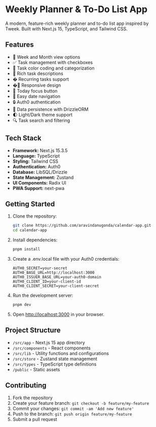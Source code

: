 # Weekly Planner & To-Do List App

A modern, feature-rich weekly planner and to-do list app inspired by Tweek. Built with Next.js 15, TypeScript, and Tailwind CSS.

## Features

- 📅 Week and Month view options
- ✅ Task management with checkboxes
- 🎨 Task color coding and categorization
- 📝 Rich task descriptions
- � Recurring tasks support
- �📱 Responsive design
- 🎯 Today focus button
- 📆 Easy date navigation
- 🔒 Auth0 authentication
- 💾 Data persistence with DrizzleORM
- 🌓 Light/Dark theme support
- 🔍 Task search and filtering

## Tech Stack

- **Framework:** Next.js 15.3.5
- **Language:** TypeScript
- **Styling:** Tailwind CSS
- **Authentication:** Auth0
- **Database:** LibSQL/Drizzle
- **State Management:** Zustand
- **UI Components:** Radix UI
- **PWA Support:** next-pwa

## Getting Started

1. Clone the repository:
   ```bash
   git clone https://github.com/aravindanugonda/calendar-app.git
   cd calendar-app
   ```

2. Install dependencies:
   ```bash
   pnpm install
   ```

3. Create a .env.local file with your Auth0 credentials:
   ```
   AUTH0_SECRET=your-secret
   AUTH0_BASE_URL=http://localhost:3000
   AUTH0_ISSUER_BASE_URL=your-auth0-domain
   AUTH0_CLIENT_ID=your-client-id
   AUTH0_CLIENT_SECRET=your-client-secret
   ```

4. Run the development server:
   ```bash
   pnpm dev
   ```

5. Open [http://localhost:3000](http://localhost:3000) in your browser.

## Project Structure

- `/src/app` - Next.js 15 app directory
- `/src/components` - React components
- `/src/lib` - Utility functions and configurations
- `/src/store` - Zustand state management
- `/src/types` - TypeScript type definitions
- `/public` - Static assets

## Contributing

1. Fork the repository
2. Create your feature branch: `git checkout -b feature/my-feature`
3. Commit your changes: `git commit -am 'Add new feature'`
4. Push to the branch: `git push origin feature/my-feature`
5. Submit a pull request
